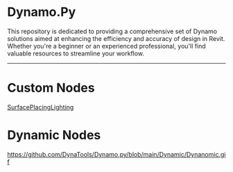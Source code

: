 # Dynamo.Py

This repository is dedicated to providing a comprehensive set of Dynamo solutions aimed at enhancing the efficiency and accuracy of design in Revit. Whether you're a beginner or an experienced professional, you'll find valuable resources to streamline your workflow.

---
# Custom Nodes
[SurfacePlacingLighting](https://github.com/DynaTools/ElectricalToolBox/tree/main/SurfacePlacingLighting)

# Dynamic Nodes 
https://github.com/DynaTools/Dynamo.py/blob/main/Dynamic/Dynanomic.gif
